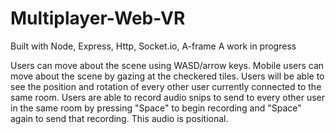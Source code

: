 # Multiplayer-Web-VR
Built with Node, Express, Http, Socket.io, A-frame
A work in progress

Users can move about the scene using WASD/arrow keys. Mobile users can move about the scene by gazing at the checkered tiles. Users will be able to see the position and rotation of every other user currently connected to the same room. Users are able to record audio snips to send to every other user in the same room by pressing "Space" to begin recording and "Space" again to send that recording. This audio is positional.